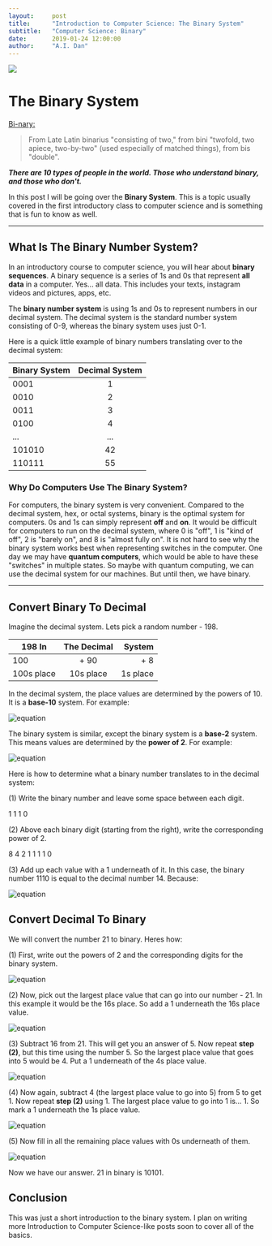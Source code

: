 ```yaml
---
layout:     post
title:      "Introduction to Computer Science: The Binary System"
subtitle:   "Computer Science: Binary"
date:       2019-01-24 12:00:00
author:     "A.I. Dan"
---
```

<img src='https://github.com/A-I-dan/blog/blob/master/images/binary-1695478_1920.jpg?raw=true'>

# The Binary System

[Bi-nary:](https://www.etymonline.com/word/binary)
>From Late Latin binarius "consisting of two," from bini "twofold, two apiece, two-by-two" (used especially of matched things), from bis "double".


<b><i>There are 10 types of people in the world. Those who understand binary, and those who don't.</i></b>

In this post I will be going over the <b>Binary System</b>. This is a topic usually covered in the first introductory class to computer science and is something that is fun to know as well.

<hr>

## What Is The Binary Number System?

In an introductory course to computer science, you will hear about <b>binary sequences</b>. A binary sequence is a series of 1s and 0s that represent <b>all data</b> in a computer. Yes... all data. This includes your texts, instagram videos and pictures, apps, etc.

The <b>binary number system</b> is using 1s and 0s to represent numbers in our decimal system. The decimal system is the standard number system consisting of 0-9, whereas the binary system uses just 0-1.

Here is a quick little example of binary numbers translating over to the decimal system:

| Binary System | Decimal    System |
| ------------- |:-----------------:|
| 0001          |         1         |
| 0010          |         2         |
| 0011          |         3         |
| 0100          |         4         |
| ...           |        ...        |
| 101010        |        42         |
| 110111        |        55         |

### Why Do Computers Use The Binary System?

For computers, the binary system is very convenient. Compared to the decimal system, hex, or octal systems, binary is the optimal system for computers. 0s and 1s can simply represent <b>off</b> and <b>on</b>. It would be difficult for computers to run on the decimal system, where 0 is "off", 1 is "kind of off", 2 is "barely on", and 8 is "almost fully on". It is not hard to see why the binary system works best when representing switches in the computer. One day we may have <b>quantum computers</b>, which would be able to have these "switches" in multiple states. So maybe with quantum computing, we can use the decimal system for our machines. But until then, we have binary.

<hr>

## Convert Binary To Decimal

Imagine the decimal system. Lets pick a random number - 198.

| 198 In     | The  Decimal |   System |
| ---------- |:------------:| --------:|
| 100        |     + 90     |      + 8 |
| 100s place |  10s place   | 1s place |

In the decimal system, the place values are determined by the powers of 10. It is a <b>base-10</b> system. For example:

![equation](http://mathurl.com/render.cgi?10%5E0%20-%2010%5E1%20-%2010%5E2%20-%2010%5E3%2C%20etc%0A%0A1s%20%20-%2010s%20-%20100s%20-%201000s%2C%20etc%5Cnocache)

The binary system is similar, except the binary system is a <b>base-2</b> system. This means values are determined by the <b>power of 2</b>. For example:

![equation](http://mathurl.com/render.cgi?2%5E0%20-%202%5E1%20-%202%5E2%20-%202%5E3%20-%202%5E4%20-%202%5E5%0A%0A1s%20%20-%202s%20-%204s%20-%208s%20-%2016s%20-%2032s%5Cnocache)

Here is how to determine what a binary number translates to in the decimal system:

(1) Write the binary number and leave some space between each digit.

1  1  1  0

(2) Above each binary digit (starting from the right), write the corresponding power of 2.

8  4  2  1
1  1  1  0

(3) Add up each value with a 1 underneath of it. In this case, the binary number 1110 is equal to the decimal number 14. Because:

![equation](http://mathurl.com/render.cgi?2%5E3%2C%202%5E2%2C%202%5E1%2C%202%5E0%0A%0A1%20-%201%20-%201%20-%200%0A%0A8+%204+2+%200%20%20%3D%2014%0A%5Cnocache)

## Convert Decimal To Binary

We will convert the number 21 to binary. Heres how:

(1) First, write out the powers of 2 and the corresponding digits for the binary system.

![equation](http://mathurl.com/render.cgi?%5Ctextmode%202%5E4%2C%202%5E3%2C%202%5E2%2C%202%5E1%2C%202%5E0%0A%0A16s%2C8s%2C4s%2C2s%2C1s%5Cnocache)

(2) Now, pick out the largest place value that can go into our number - 21. In this example it would be the 16s place. So add a 1 underneath the 16s place value.

![equation](http://mathurl.com/render.cgi?%5Ctextmode%202%5E4%2C%202%5E3%2C%202%5E2%2C%202%5E1%2C%202%5E0%0A%0A16s%2C8s%2C4s%2C2s%2C1s%0A%0A1%5Cnocache)

(3) Subtract 16 from 21. This will get you an answer of 5. Now repeat <b>step (2)</b>, but this time using the number 5. So the largest place value that goes into 5 would be 4. Put a 1 underneath of the 4s place value.

![equation](http://mathurl.com/render.cgi?%5Ctextmode%202%5E4%2C%202%5E3%2C%202%5E2%2C%202%5E1%2C%202%5E0%0A%0A16s%2C8s%2C4s%2C2s%2C1s%0A%0A1%20-%20-%20-%201%20-%20-%20-%20-%5Cnocache)

(4) Now again, subtract 4 (the largest place value to go into 5) from 5 to get 1. Now repeat <b>step (2)</b> using 1. The largest place value to go into 1 is... 1. So mark a 1 underneath the 1s place value.

![equation](http://mathurl.com/render.cgi?%5Ctextmode%202%5E4%2C%202%5E3%2C%202%5E2%2C%202%5E1%2C%202%5E0%0A%0A16s%2C8s%2C4s%2C2s%2C1s%0A%0A1%20-%20-%20-%201%20-%20-%20-1%5Cnocache)

(5) Now fill in all the remaining place values with 0s underneath of them.

![equation](http://mathurl.com/render.cgi?%5Ctextmode%202%5E4%2C%202%5E3%2C%202%5E2%2C%202%5E1%2C%202%5E0%0A%0A16s%2C8s%2C4s%2C2s%2C1s%0A%0A1%20-%200%20-%201%20-0%20-1%5Cnocache)

Now we have our answer. 21 in binary is 10101.

## Conclusion

This was just a short introduction to the binary system. I plan on writing more Introduction to Computer Science-like posts soon to cover all of the basics. 
